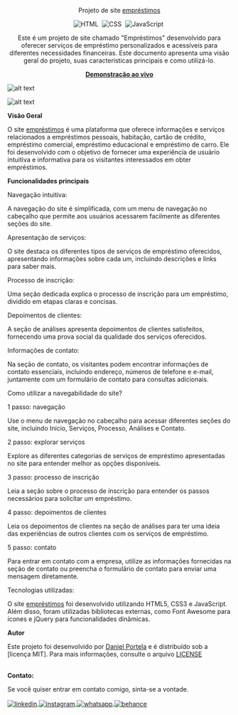 <div align="center">

Projeto de site <a href="https://siteemprestimo.netlify.app/">empréstimos</a>

![HTML](https://img.shields.io/badge/-HTML-0D1117?style=for-the-badge&logo=html5&labelColor=0D1117)&nbsp;
![CSS](https://img.shields.io/badge/-CSS-0D1117?style=for-the-badge&logo=CSS3&logoColor=blue&labelColor=0D1117)&nbsp;
![JavaScript](https://img.shields.io/badge/-javascript-0D1117?style=for-the-badge&logo=javascript&logoColor=yellow&labelColor=0D1117)&nbsp;

<p>Este é um projeto de site chamado "Empréstimos" desenvolvido para oferecer serviços de empréstimo personalizados e acessíveis para diferentes necessidades financeiras. Este documento apresenta uma visão geral do projeto, suas características principais e como utilizá-lo.</p>

<a href="https://siteemprestimo.netlify.app/"><strong>Demonstração ao vivo</strong></a>
</div>

![alt text](preview.jpg)

![alt text](preview-responsive.jpg)

<b>Visão Geral</b>

O site <a href="https://siteemprestimo.netlify.app/">empréstimos</a> é uma plataforma que oferece informações e serviços relacionados a empréstimos pessoais, habitação, cartão de crédito, empréstimo comercial, empréstimo educacional e empréstimo de carro. Ele foi desenvolvido com o objetivo de fornecer uma experiência de usuário intuitiva e informativa para os visitantes interessados em obter empréstimos.

<b>Funcionalidades principais</b>

Navegação intuitiva: 

A navegação do site é simplificada, com um menu de navegação no cabeçalho que permite aos usuários acessarem facilmente as diferentes seções do site.

Apresentação de serviços: 

O site destaca os diferentes tipos de serviços de empréstimo oferecidos, apresentando informações sobre cada um, incluindo descrições e links para saber mais.

Processo de inscrição: 

Uma seção dedicada explica o processo de inscrição para um empréstimo, dividido em etapas claras e concisas.

Depoimentos de clientes: 

A seção de análises apresenta depoimentos de clientes satisfeitos, fornecendo uma prova social da qualidade dos serviços oferecidos.

Informações de contato: 

Na seção de contato, os visitantes podem encontrar informações de contato essenciais, incluindo endereço, números de telefone e e-mail, juntamente com um formulário de contato para consultas adicionais.

Como utilizar a navegabilidade do site?

1 passo: navegação

Use o menu de navegação no cabeçalho para acessar diferentes seções do site, incluindo Início, Serviços, Processo, Análises e Contato.

2 passo: explorar serviços

Explore as diferentes categorias de serviços de empréstimo apresentadas no site para entender melhor as opções disponíveis.

3 passo: processo de inscrição

Leia a seção sobre o processo de inscrição para entender os passos necessários para solicitar um empréstimo.

4 passo: depoimentos de clientes 

Leia os depoimentos de clientes na seção de análises para ter uma ideia das experiências de outros clientes com os serviços de empréstimo.

5 passo: contato

Para entrar em contato com a empresa, utilize as informações fornecidas na seção de contato ou preencha o formulário de contato para enviar uma mensagem diretamente.

Tecnologias utilizadas:

O site <a href="https://siteemprestimo.netlify.app/">empréstimos</a> foi desenvolvido utilizando HTML5, CSS3 e JavaScript. Além disso, foram utilizadas bibliotecas externas, como Font Awesome para ícones e jQuery para funcionalidades dinâmicas.

<b>Autor</b>

Este projeto foi desenvolvido por <a href="https://github.com/daniel-portela/">Daniel Portela</a> e é distribuído sob a [licença MIT]. Para mais informações, consulte o arquivo [LICENSE](LICENSE)

<br><b>Contato:</b>

<p>Se você quiser entrar em contato comigo, sinta-se a vontade.</p> 

<a href="https://linkedin.com/in/danielengineer" target="_blank">
  <img align="center" src="https://img.shields.io/badge/ - LinkedIn-05122A?style=flat&logo=linkedin" alt="linkedin"/>
</a>
 <a href="https://instagram.com/danielengineer_" target="_blank">
 <img align="center" src="https://img.shields.io/badge/ - Instagram-05122A?style=flat&logo=instagram" alt="instagram"/>
</a>
 <a href="https://wa.me/77999109489" target="_blank">
 <img align="center" src="https://img.shields.io/badge/-Whatsapp-05122A?style=flat&logo=whatsapp" alt="whatsapp"/>
</a>
<a href="https://www.behance.net/danielengineer_" target="_blank">
 <img align="center" src="https://img.shields.io/badge/-behance-05122A?style=flat&logo=behance" alt="behance"/>
</a>